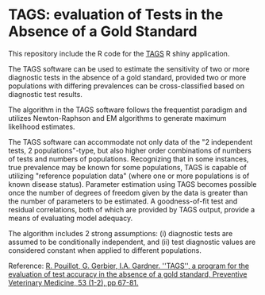 # TAGS: evaluation of Tests in the Absence of a Gold Standard 

This repository include the R code for the <a href="http://www.thesearemyapps.com/Tags/">TAGS</a> R shiny application.

The TAGS software can be used to estimate the sensitivity of two or more diagnostic tests in the absence of a gold standard, provided two or more populations with differing prevalences can be cross-classified based on diagnostic test results. 

The algorithm in the TAGS software follows the frequentist paradigm and utilizes Newton-Raphson and EM algorithms to generate maximum likelihood estimates. 

The TAGS software can accommodate not only data of the "2 independent tests, 2 populations"-type, but also higher order combinations of numbers of tests and numbers of populations. Recognizing that in some instances, true prevalence may be known for some populations, TAGS is capable of utilizing "reference population data" (where one or more populations is of known disease status). Parameter estimation using TAGS becomes possible once the number of degrees of freedom given by the data is greater than the number of parameters to be estimated. A goodness-of-fit test and residual correlations, both of which are provided by TAGS output, provide a means of evaluating model adequacy. 

The algorithm includes 2 strong assumptions: (i) diagnostic tests are assumed to be conditionally independent, and (ii) test diagnostic values are considered constant when applied to different populations.

Reference: <a href="https://doi.org/10.1016/S0167-5877(01)00272-0">
R. Pouillot, G. Gerbier, I.A. Gardner. ''TAGS'', a program for the evaluation of test accuracy in the absence of a gold standard, Preventive Veterinary Medicine, 53 (1-2), pp 67-81.</a>
